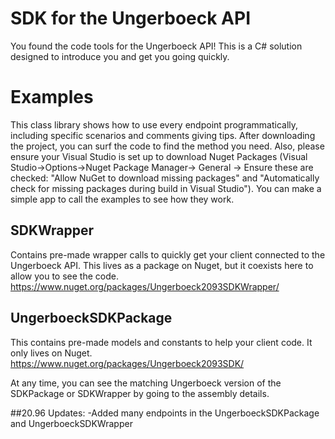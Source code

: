 SDK for the Ungerboeck API 
==========================

You found the code tools for the Ungerboeck API!  This is a C# solution designed to introduce you and get you going quickly.

# Examples
This class library shows how to use every endpoint programmatically, including specific scenarios and comments giving tips.  After downloading the project, you can surf the code to find the method you need.  Also, please ensure your Visual Studio is set up to download Nuget Packages (Visual Studio->Options->Nuget Package Manager-> General -> Ensure these are checked: "Allow NuGet to download missing packages" and "Automatically check for missing packages during build in Visual Studio").  You can make a simple app to call the examples to see how they work.

## SDKWrapper 
Contains pre-made wrapper calls to quickly get your client connected to the Ungerboeck API.  This lives as a package on Nuget, but it coexists here to allow you to see the code.  
https://www.nuget.org/packages/Ungerboeck2093SDKWrapper/

## UngerboeckSDKPackage 
This contains pre-made models and constants to help your client code.  It only lives on Nuget.  
https://www.nuget.org/packages/Ungerboeck2093SDK/

At any time, you can see the matching Ungerboeck version of the SDKPackage or SDKWrapper by going to the assembly details.

##20.96 Updates:
-Added many endpoints in the UngerboeckSDKPackage and UngerboeckSDKWrapper 

